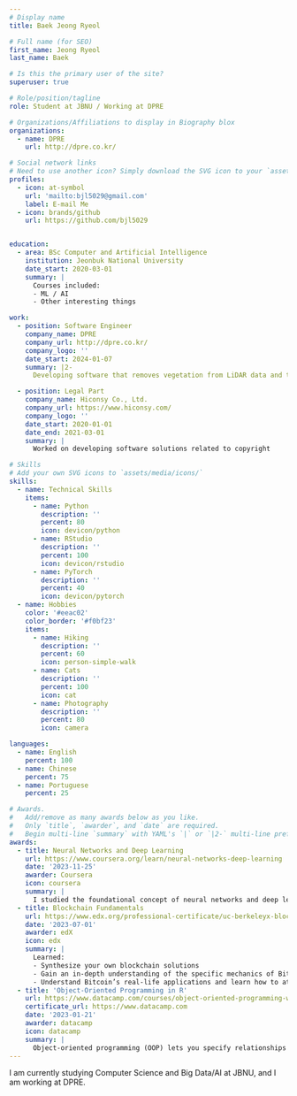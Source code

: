 ```yaml
---
# Display name
title: Baek Jeong Ryeol

# Full name (for SEO)
first_name: Jeong Ryeol
last_name: Baek

# Is this the primary user of the site?
superuser: true

# Role/position/tagline
role: Student at JBNU / Working at DPRE

# Organizations/Affiliations to display in Biography blox
organizations:
  - name: DPRE
    url: http://dpre.co.kr/

# Social network links
# Need to use another icon? Simply download the SVG icon to your `assets/media/icons/` folder.
profiles:
  - icon: at-symbol
    url: 'mailto:bjl5029@gmail.com'
    label: E-mail Me
  - icon: brands/github
    url: https://github.com/bjl5029


education:
  - area: BSc Computer and Artificial Intelligence
    institution: Jeonbuk National University
    date_start: 2020-03-01
    summary: |
      Courses included:
      - ML / AI
      - Other interesting things

work:
  - position: Software Engineer
    company_name: DPRE
    company_url: http://dpre.co.kr/
    company_logo: ''
    date_start: 2024-01-07
    summary: |2-
      Developing software that removes vegetation from LiDAR data and tracks change history.

  - position: Legal Part
    company_name: Hiconsy Co., Ltd.
    company_url: https://www.hiconsy.com/
    company_logo: ''
    date_start: 2020-01-01
    date_end: 2021-03-01
    summary: |
      Worked on developing software solutions related to copyright

# Skills
# Add your own SVG icons to `assets/media/icons/`
skills:
  - name: Technical Skills
    items:
      - name: Python
        description: ''
        percent: 80
        icon: devicon/python
      - name: RStudio
        description: ''
        percent: 100
        icon: devicon/rstudio
      - name: PyTorch
        description: ''
        percent: 40
        icon: devicon/pytorch
  - name: Hobbies
    color: '#eeac02'
    color_border: '#f0bf23'
    items:
      - name: Hiking
        description: ''
        percent: 60
        icon: person-simple-walk
      - name: Cats
        description: ''
        percent: 100
        icon: cat
      - name: Photography
        description: ''
        percent: 80
        icon: camera

languages:
  - name: English
    percent: 100
  - name: Chinese
    percent: 75
  - name: Portuguese
    percent: 25

# Awards.
#   Add/remove as many awards below as you like.
#   Only `title`, `awarder`, and `date` are required.
#   Begin multi-line `summary` with YAML's `|` or `|2-` multi-line prefix and indent 2 spaces below.
awards:
  - title: Neural Networks and Deep Learning
    url: https://www.coursera.org/learn/neural-networks-deep-learning
    date: '2023-11-25'
    awarder: Coursera
    icon: coursera
    summary: |
      I studied the foundational concept of neural networks and deep learning. By the end, I was familiar with the significant technological trends driving the rise of deep learning; build, train, and apply fully connected deep neural networks; implement efficient (vectorized) neural networks; identify key parameters in a neural network’s architecture; and apply deep learning to your own applications.
  - title: Blockchain Fundamentals
    url: https://www.edx.org/professional-certificate/uc-berkeleyx-blockchain-fundamentals
    date: '2023-07-01'
    awarder: edX
    icon: edx
    summary: |
      Learned:
      - Synthesize your own blockchain solutions
      - Gain an in-depth understanding of the specific mechanics of Bitcoin
      - Understand Bitcoin’s real-life applications and learn how to attack and destroy Bitcoin, Ethereum, smart contracts and Dapps, and alternatives to Bitcoin’s Proof-of-Work consensus algorithm
  - title: 'Object-Oriented Programming in R'
    url: https://www.datacamp.com/courses/object-oriented-programming-with-s3-and-r6-in-r
    certificate_url: https://www.datacamp.com
    date: '2023-01-21'
    awarder: datacamp
    icon: datacamp
    summary: |
      Object-oriented programming (OOP) lets you specify relationships between functions and the objects that they can act on, helping you manage complexity in your code. This is an intermediate level course, providing an introduction to OOP, using the S3 and R6 systems. S3 is a great day-to-day R programming tool that simplifies some of the functions that you write. R6 is especially useful for industry-specific analyses, working with web APIs, and building GUIs.
---
```


I am currently studying Computer Science and Big Data/AI at JBNU, and I am working at DPRE.